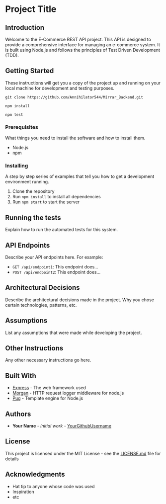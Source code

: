 # Project Title

## Introduction

Welcome to the E-Commerce REST API project. This API is designed to provide a comprehensive interface for managing an e-commerce system. It is built using Node.js and follows the principles of Test Driven Development (TDD).

## Getting Started

These instructions will get you a copy of the project up and running on your local machine for development and testing purposes.

```
git clone https://github.com/Annihilator544/Mirrar_Backend.git
```

```
npm install
```

```
npm test
```

### Prerequisites

What things you need to install the software and how to install them.

- Node.js
- npm

### Installing

A step by step series of examples that tell you how to get a development environment running.

1. Clone the repository
2. Run `npm install` to install all dependencies
3. Run `npm start` to start the server

## Running the tests

Explain how to run the automated tests for this system.

## API Endpoints

Describe your API endpoints here. For example:

- `GET /api/endpoint1`: This endpoint does...
- `POST /api/endpoint2`: This endpoint does...

## Architectural Decisions

Describe the architectural decisions made in the project. Why you chose certain technologies, patterns, etc.

## Assumptions

List any assumptions that were made while developing the project.

## Other Instructions

Any other necessary instructions go here.

## Built With

* [Express](https://expressjs.com/) - The web framework used
* [Morgan](https://www.npmjs.com/package/morgan) - HTTP request logger middleware for node.js
* [Pug](https://pugjs.org/api/getting-started.html) - Template engine for Node.js

## Authors

* **Your Name** - *Initial work* - [YourGithubUsername](https://github.com/YourGithubUsername)

## License

This project is licensed under the MIT License - see the [LICENSE.md](LICENSE.md) file for details

## Acknowledgments

* Hat tip to anyone whose code was used
* Inspiration
* etc